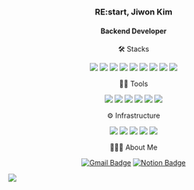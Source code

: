 <div align="center">

### RE:start, Jiwon Kim

#### Backend Developer

🛠️ Stacks

<p align="center">
 <img src="https://img.shields.io/badge/Java-007396?style=flat-square&logo=Spring&logoColor=white"/> <img src="https://img.shields.io/badge/Jquery-0769AD?style=flat-square&logo=Jquery&logoColor=white" /> <img src="https://img.shields.io/badge/Nestjs-E0234E?style=flat-square&logo=Nestjs&logoColor=white" /> <img src="https://img.shields.io/badge/Typescript-3178C6?style=flat-square&logo=Typescript&logoColor=white" /> <img src="https://img.shields.io/badge/Nodejs-339933?style=flat-square&logo=Nodedotjs&logoColor=white" /> <img src="https://img.shields.io/badge/JavaScript-F7DF1E?style=flat-square&logo=JavaScript&logoColor=white"/> <img src="https://img.shields.io/badge/MySQL-4479A1?style=flat-square&logo=MySQL&logoColor=white"/> <img src="https://img.shields.io/badge/PostgreSQL-4169E1?style=flat-square&logo=PostgreSQL&logoColor=white"/> <img src="https://img.shields.io/badge/Oracle-F80000?style=flat-square&logo=Oracle&logoColor=white"/>
</p>

💪🏼 Tools

<p align="center">
 <img src="https://img.shields.io/badge/Webstorm-000000?style=flat-square&logo=Webstorm&logoColor=white"/>
 <img src="https://img.shields.io/badge/Datagrip-000000?style=flat-square&logo=Datagrip&logoColor=white"/> 
 <img src="https://img.shields.io/badge/GitHub-181717?style=flat-square&logo=GitHub&logoColor=white"/> 
 <img src="https://img.shields.io/badge/Eclipse IDE-2C2255?style=flat-square&logo=Eclipse IDE&logoColor=white"/> 
 <img src="https://img.shields.io/badge/Visual Studio Code-007ACC?style=flat-square&logo=Visual Studio Code&logoColor=white"/> 
 <img src="https://img.shields.io/badge/Tableau-E97627?style=flat-square&logo=Tableau&logoColor=white"/>
</p>

⚙️ Infrastructure

<p align="center">
 <img src="https://img.shields.io/badge/AmazonAWS-232F3E?style=flat-square&logo=AmazonAWS&logoColor=white"/> 
 <img src="https://img.shields.io/badge/AmazonEC2-FF9900?style=flat-square&logo=AmazonEC2&logoColor=white"/> 
 <img src="https://img.shields.io/badge/AmazonRDS-527FFF?style=flat-square&logo=AmazonRDS&logoColor=white"/> 
 <img src="https://img.shields.io/badge/AmazonS3-569A31?style=flat-square&logo=AmazonS3&logoColor=white"/> 
 <img src="https://img.shields.io/badge/Datadog-632CA6?style=flat-square&logo=Datadog&logoColor=white"/>
</p>

🧑🏻‍💻 About Me
 
[![Gmail Badge](https://img.shields.io/badge/Gmail-d14836?style=flat-square&logo=Gmail&logoColor=white&link=mailto:byjiwon@korea.ac.kr)](byjiwon@korea.ac.kr)
[![Notion Badge](https://img.shields.io/badge/Notion-000000?style=flat-square&logo=Notion&logoColor=white&link=https://suppkim.notion.site/6bf0dd73077f4817b0881e682c7b4599)](https://suppkim.notion.site/6bf0dd73077f4817b0881e682c7b4599)
 
</div>

![](./profile-3d-contrib/profile-3d-contrib/profile-gitblock.svg)
